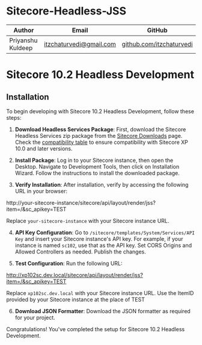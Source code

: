 # Sitecore-Headless-JSS

| Author      | Email                | GitHub                |
|-------------|----------------------|-----------------------|
| Priyanshu Kuldeep    |  itzchaturvedi@gmail.com   | [github.com/itzchaturvedi](https://github.com/itzchaturvedi) |


# Sitecore 10.2 Headless Development

## Installation

To begin developing with Sitecore 10.2 Headless Development, follow these steps:

1. **Download Headless Services Package**: First, download the Sitecore Headless Services zip package from the [Sitecore Downloads](https://sitecore.com/downloads) page. Check the [compatibility table](https://sitecore.com/compatibility) to ensure compatibility with Sitecore XP 10.0 and later versions.

2. **Install Package**: Log in to your Sitecore instance, then open the Desktop. Navigate to Development Tools, then click on Installation Wizard. Follow the instructions to install the downloaded package.

3. **Verify Installation**: After installation, verify by accessing the following URL in your browser:

http://your-sitecore-instance/sitecore/api/layout/render/jss?item=/&sc_apikey=TEST

Replace `your-sitecore-instance` with your Sitecore instance URL.

4. **API Key Configuration**: Go to `/sitecore/templates/System/Services/API Key` and insert your Sitecore instance's API key. For example, if your instance is named `sc102`, use that as the API key. Set CORS Origins and Allowed Controllers as needed. Publish the changes.

5. **Test Configuration**: Run the following URL:

http://xp102sc.dev.local/sitecore/api/layout/render/jss?item=/&sc_apikey=TEST

Replace `xp102sc.dev.local` with your Sitecore instance URL. Use the ItemID provided by your Sitecore instance at the place of TEST

6. **Download JSON Formatter**: Download the JSON formatter as required for your project.

Congratulations! You've completed the setup for Sitecore 10.2 Headless Development.

